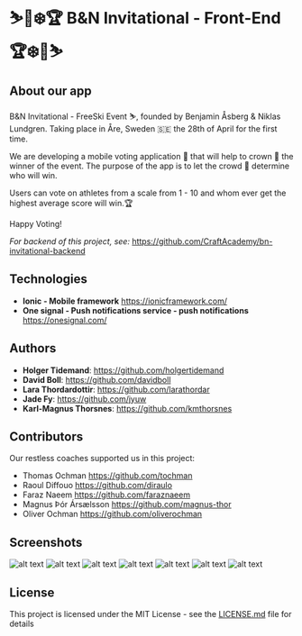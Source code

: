 # ⛷️📱❄️🏆 B&N Invitational - Front-End 🏆❄️📱⛷️

## About our app

B&N Invitational - FreeSki Event ⛷️, founded by Benjamin Åsberg & Niklas Lundgren.
Taking place in Åre, Sweden 🇸🇪 the 28th of April for the first time.

We are developing a mobile voting application 📱 that will help to crown 👑 the winner of the event.
The purpose of the app is to let the crowd 👏 determine who will win.

Users can vote on athletes from a scale from 1 - 10 and whom ever get the highest average score will win.🏆

Happy Voting!

*For backend of this project, see:* https://github.com/CraftAcademy/bn-invitational-backend

## Technologies

* **Ionic - Mobile framework** https://ionicframework.com/
* **One signal - Push notifications service - push notifications** https://onesignal.com/

## Authors

* **Holger Tidemand**: https://github.com/holgertidemand
* **David Boll**: https://github.com/davidboll
* **Lara Thordardottir**: https://github.com/larathordar
* **Jade Fy**: https://github.com/jyuw
* **Karl-Magnus Thorsnes**: https://github.com/kmthorsnes

## Contributors

Our restless coaches supported us in this project:

* Thomas Ochman https://github.com/tochman
* Raoul Diffouo https://github.com/diraulo
* Faraz Naeem https://github.com/faraznaeem
* Magnus Þór Ársælsson https://github.com/magnus-thor
* Oliver Ochman https://github.com/oliverochman

## Screenshots
![alt text](https://raw.githubusercontent.com/CraftAcademy/bn-invitational-frontend/develop/screenshots/info.png)
![alt text](https://raw.githubusercontent.com/CraftAcademy/bn-invitational-frontend/develop/screenshots/athlete.png)
![alt text](https://raw.githubusercontent.com/CraftAcademy/bn-invitational-frontend/develop/screenshots/athletes.png)
![alt text](https://raw.githubusercontent.com/CraftAcademy/bn-invitational-frontend/develop/screenshots/voting.png)
![alt text](https://raw.githubusercontent.com/CraftAcademy/bn-invitational-frontend/develop/screenshots/notifications.png)
![alt text](https://raw.githubusercontent.com/CraftAcademy/bn-invitational-frontend/develop/screenshots/finalStanding.png)
![alt text](https://raw.githubusercontent.com/CraftAcademy/bn-invitational-frontend/develop/screenshots/homescreen.png)

## License

This project is licensed under the MIT License - see the [LICENSE.md](LICENSE.md) file for details
